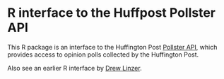 # R interface to the Huffpost Pollster API

This R package is an interface to the Huffington Post [Pollster API](http://elections.huffingtonpost.com/pollster/api), which provides access to opinion polls collected by the Huffington Post.

Also see an earlier R interface by [Drew Linzer](https://github.com/dlinzer/pollstR/).
